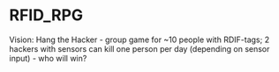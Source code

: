 # RFID_RPG

Vision:
Hang the Hacker - group game for ~10 people with RDIF-tags; 2 hackers with sensors can kill one person per day (depending on sensor input) - who will win?
